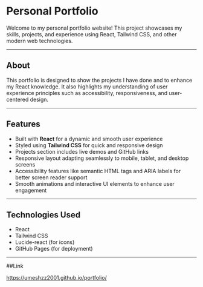 # Personal Portfolio

Welcome to my personal portfolio website! This project showcases my skills, projects, and experience using React, Tailwind CSS, and other modern web technologies.

---

## About

This portfolio is designed to show the projects I have done and to enhance my React knowledge. It also highlights my understanding of user experience principles such as accessibility, responsiveness, and user-centered design.

---

## Features

- Built with **React** for a dynamic and smooth user experience  
- Styled using **Tailwind CSS** for quick and responsive design  
- Projects section includes live demos and GitHub links  
- Responsive layout adapting seamlessly to mobile, tablet, and desktop screens  
- Accessibility features like semantic HTML tags and ARIA labels for better screen reader support  
- Smooth animations and interactive UI elements to enhance user engagement  

---

## Technologies Used

- React  
- Tailwind CSS  
- Lucide-react (for icons)  
- GitHub Pages (for deployment)  

---
##Link

https://umeshzz2001.github.io/portfolio/
